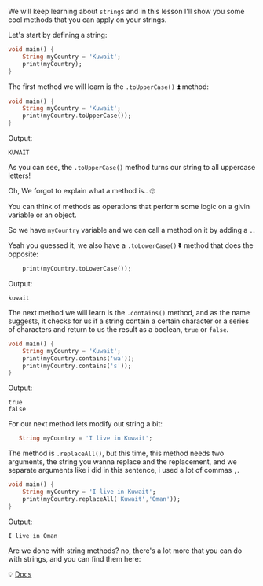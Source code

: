 We will keep learning about `string`s and in this lesson I'll show you some cool methods that you can apply on your strings.

Let's start by defining a string:

```dart
void main() {
    String myCountry = 'Kuwait';
    print(myCountry);
}
```

The first method we will learn is the `.toUpperCase()` ⏫ method:

```dart
void main() {
    String myCountry = 'Kuwait';
    print(myCountry.toUpperCase());
}
```

Output:

```
KUWAIT
```

As you can see, the `.toUpperCase()` method turns our string to all uppercase letters!

Oh, We forgot to explain what a method is.. 🙄

You can think of methods as operations that perform some logic on a givin variable or an object.

So we have `myCountry` variable and we can call a method on it by adding a `.`.


Yeah you guessed it, we also have a `.toLowerCase()` ⏬ method that does the opposite:

```dart
    print(myCountry.toLowerCase());
```

Output:

```
kuwait
```

The next method we will learn is the `.contains()` method, and as the name suggests, it checks for us if a string contain a certain character or a series of characters and return to us the result as a boolean, `true` or `false`.

```dart
void main() {
    String myCountry = 'Kuwait';
    print(myCountry.contains('wa'));
    print(myCountry.contains('s'));
}
```

Output:

```
true
false
```

For our next method lets modify out string a bit:

```dart
   String myCountry = 'I live in Kuwait';
```

The method is `.replaceAll()`, but this time, this method needs two arguments, the string you wanna replace and the replacement, and we separate arguments like i did in this sentence, i used a lot of commas `,`.

```dart
void main() {
    String myCountry = 'I live in Kuwait';
    print(myCountry.replaceAll('Kuwait','Oman'));
}
```

Output:

```
I live in Oman
```

Are we done with string methods? no, there's a lot more that you can do with strings, and you can find them here:

💡 [Docs](https://api.dart.dev/stable/2.16.1/dart-core/String-class.html)
